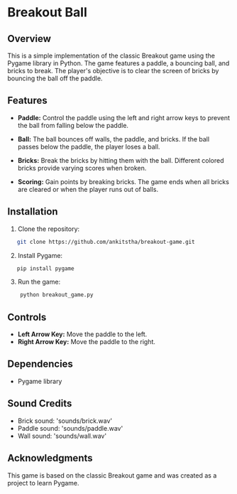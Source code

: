 
# Breakout Ball

## Overview

This is a simple implementation of the classic Breakout game using the Pygame library in Python. The game features a paddle, a bouncing ball, and bricks to break. The player's objective is to clear the screen of bricks by bouncing the ball off the paddle.

## Features

- **Paddle:** Control the paddle using the left and right arrow keys to prevent the ball from falling below the paddle.

- **Ball:** The ball bounces off walls, the paddle, and bricks. If the ball passes below the paddle, the player loses a ball.

- **Bricks:** Break the bricks by hitting them with the ball. Different colored bricks provide varying scores when broken.

- **Scoring:** Gain points by breaking bricks. The game ends when all bricks are cleared or when the player runs out of balls.

## Installation

1.  Clone the repository:
```bash
   git clone https://github.com/ankitstha/breakout-game.git
```
2. Install Pygame:
```bash
   pip install pygame
```
3. Run the game:
```bash
    python breakout_game.py
```
## Controls
- **Left Arrow Key:** Move the paddle to the left.
- **Right Arrow Key:** Move the paddle to the right.

## Dependencies
- Pygame library

## Sound Credits
- Brick sound: 'sounds/brick.wav'
- Paddle sound: 'sounds/paddle.wav'
- Wall sound: 'sounds/wall.wav'

## Acknowledgments

This game is based on the classic Breakout game and was created as a project to learn Pygame.
